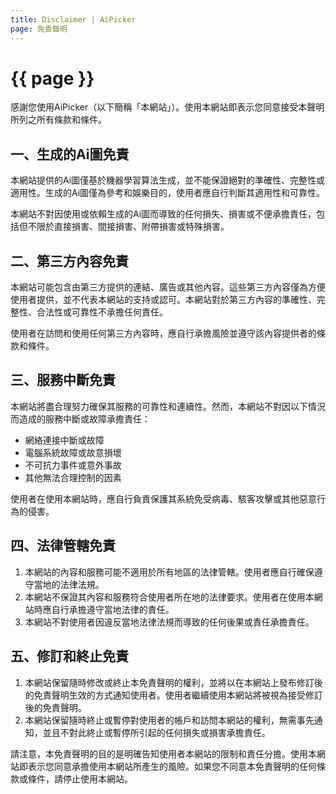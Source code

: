 ```yaml
---
title: Disclaimer | AiPicker
page: 免責聲明
---
```

# {{ page }}

感謝您使用AiPicker（以下簡稱「本網站」）。使用本網站即表示您同意接受本聲明所列之所有條款和條件。

## 一、生成的Ai圖免責
本網站提供的Ai圖僅基於機器學習算法生成，並不能保證絕對的準確性、完整性或適用性。生成的Ai圖僅為參考和娛樂目的，使用者應自行判斷其適用性和可靠性。

本網站不對因使用或依賴生成的Ai圖而導致的任何損失、損害或不便承擔責任，包括但不限於直接損害、間接損害、附帶損害或特殊損害。

## 二、第三方內容免責
本網站可能包含由第三方提供的連結、廣告或其他內容。這些第三方內容僅為方便使用者提供，並不代表本網站的支持或認可。本網站對於第三方內容的準確性、完整性、合法性或可靠性不承擔任何責任。

使用者在訪問和使用任何第三方內容時，應自行承擔風險並遵守該內容提供者的條款和條件。

## 三、服務中斷免責
本網站將盡合理努力確保其服務的可靠性和連續性。然而，本網站不對因以下情況而造成的服務中斷或故障承擔責任：
- 網絡連接中斷或故障
- 電腦系統故障或故意損壞
- 不可抗力事件或意外事故
- 其他無法合理控制的因素

使用者在使用本網站時，應自行負責保護其系統免受病毒、駭客攻擊或其他惡意行為的侵害。

## 四、法律管轄免責
1. 本網站的內容和服務可能不適用於所有地區的法律管轄。使用者應自行確保遵守當地的法律法規。
1. 本網站不保證其內容和服務符合使用者所在地的法律要求。使用者在使用本網站時應自行承擔遵守當地法律的責任。
1. 本網站不對使用者因違反當地法律法規而導致的任何後果或責任承擔責任。

## 五、修訂和終止免責
1. 本網站保留隨時修改或終止本免責聲明的權利，並將以在本網站上發布修訂後的免責聲明生效的方式通知使用者。使用者繼續使用本網站將被視為接受修訂後的免責聲明。
1. 本網站保留隨時終止或暫停對使用者的帳戶和訪問本網站的權利，無需事先通知，並且不對此終止或暫停所引起的任何損失或損害承擔責任。

請注意，本免責聲明的目的是明確告知使用者本網站的限制和責任分擔。使用本網站即表示您同意承擔使用本網站所產生的風險。如果您不同意本免責聲明的任何條款或條件，請停止使用本網站。